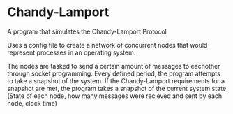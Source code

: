 # Chandy-Lamport

A program that simulates the Chandy-Lamport Protocol

Uses a config file to create a network of concurrent nodes that would represent processes in an operating system. 

The nodes are tasked to send a certain amount of messages to eachother through socket programming.
Every defined period, the program attempts to take a snapshot of the system. If the Chandy-Lamport requirements for a snapshot are met, the program takes a snapshot of the current system state (State of each node, how many messages were recieved and sent by each node, clock time)
